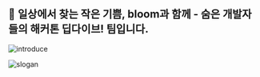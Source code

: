 ## 🌷 일상에서 찾는 작은 기쁨, bloom과 함께 - 숨은 개발자들의 해커톤 딥다이브! 팀입니다.
![introduce](https://github.com/user-attachments/assets/690312c1-8f15-44a4-95d4-0780e7369cf7)

![slogan](https://github.com/user-attachments/assets/33a1af88-38c4-4e50-88a8-bf783d479ba1)

<!--

**Here are some ideas to get you started:**

🙋‍♀️ A short introduction - what is your organization all about?
🌈 Contribution guidelines - how can the community get involved?
👩‍💻 Useful resources - where can the community find your docs? Is there anything else the community should know?
🍿 Fun facts - what does your team eat for breakfast?
🧙 Remember, you can do mighty things with the power of [Markdown](https://docs.github.com/github/writing-on-github/getting-started-with-writing-and-formatting-on-github/basic-writing-and-formatting-syntax)
-->
